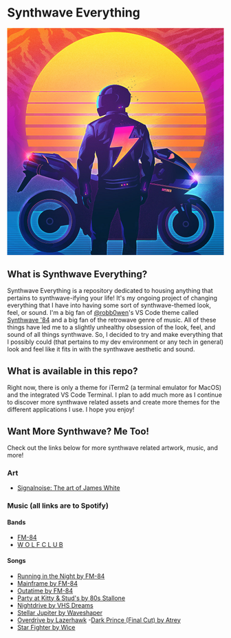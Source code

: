 # Synthwave Everything

![Photo from James White's Outrun Series](./assets/synthwave.jpg)

## What is Synthwave Everything?

Synthwave Everything is a repository dedicated to housing anything that pertains to synthwave-ifying your life! It's my ongoing project of changing everything that I have into having some sort of synthwave-themed look, feel, or sound. I'm a big fan of [@robb0wen](https://github.com/robb0wen/)'s VS Code theme called [Synthwave '84](https://github.com/robb0wen/synthwave-vscode/) and a big fan of the retrowave genre of music. All of these things have led me to a slightly unhealthy obsession of the look, feel, and sound of all things synthwave. So, I decided to try and make everything that I possibly could (that pertains to my dev environment or any tech in general) look and feel like it fits in with the synthwave aesthetic and sound.

## What is available in this repo?

Right now, there is only a theme for iTerm2 (a terminal emulator for MacOS) and the integrated VS Code Terminal. I plan to add much more as I continue to discover more synthwave related assets and create more themes for the different applications I use. I hope you enjoy!

## Want More Synthwave? Me Too!

Check out the links below for more synthwave related artwork, music, and more!

### Art

- [Signalnoise: The art of James White](https://signalnoise.com)

### Music (all links are to Spotify)

#### Bands

- [FM-84](https://open.spotify.com/artist/1xvEo98zythSrgN69GQevk?si=Audoyy5aTlOCy6YWpTQ9Kw)
- [W O L F C L U B](https://open.spotify.com/artist/4dCDYKtFTMnKCI9PvEwMQX?si=ECQzjFsORJqIBhb4vp1dyA)

#### Songs

- [Running in the Night by FM-84](https://open.spotify.com/track/0E3HnGJSMplqBSYGsh2exH?si=neqB82AHQ4Or2yNiGizNDw)
- [Mainframe by FM-84](https://open.spotify.com/track/5nErgiQa1M7oGZHOmaWHks?si=TGoXASuXTs2bC6r3wfvYsQ)
- [Outatime by FM-84](https://open.spotify.com/track/0kPixkmYhXPLbnStBeENRT?si=P5MXNX1dQIykmfHggn6tAQ)
- [Party at Kitty & Stud's by 80s Stallone](https://open.spotify.com/track/3THa36K3k5UzEQREL9w9Xx?si=RF7ldRY5QVuYOfD1Mdzizw)
- [Nightdrive by VHS Dreams](https://open.spotify.com/track/0nsXChOHmBEH7QOul9VVBT?si=ABC8cnvXQU-JggdsxSKV2Q)
- [Stellar Jupiter by Waveshaper](https://open.spotify.com/track/6eZXc6l6hNaDDDhMlBd4US?si=yk6xiUHLQVyjUJS_wJjPbg)
- [Overdrive by Lazerhawk](https://open.spotify.com/track/3p8GZk4Lcc02CJSSo9q1WV?si=TJb-ClwCQcmuxKc4KfCo7Q) -[Dark Prince (Final Cut) by Atrey](https://open.spotify.com/track/3qgGNNDDOPWCkwXQ0BmsWf?si=SoJ9TmXOSa2tFlVPBSnC2g)
- [Star Fighter by Wice](https://open.spotify.com/track/6xLLsawIiO3QPYmL2lCCNK?si=F34YpLUmTg2r0Z780fgCnQ)
